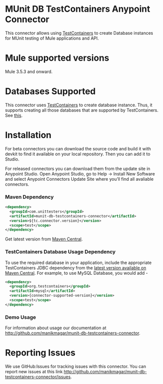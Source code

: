 # MUnit DB TestContainers Anypoint Connector

This connector allows using [TestContainers](https://www.testcontainers.org/) to create Database instances for MUnit testing of Mule applications and API.

# Mule supported versions
Mule 3.5.3 and onward.

# Databases Supported

This connector uses [TestContainers](https://www.testcontainers.org/) to create database instance. Thus, it supports creating all those databases that are supported by TestContainers. See [this](https://www.testcontainers.org/usage/database_containers.html).


# Installation 
For beta connectors you can download the source code and build it with devkit to find it available on your local repository. Then you can add it to Studio.

For released connectors you can download them from the update site in Anypoint Studio. 
Open Anypoint Studio, go to Help → Install New Software and select Anypoint Connectors Update Site where you’ll find all avaliable connectors.



### Maven Dependency

```xml
<dependency>
  <groupId>com.unittesters</groupId>
  <artifactId>munit-db-testcontainers-connector</artifactId>
  <version>${tc.connector.version}</version>
  <scope>test</scope>
</dependency>
```

Get latest version from [Maven Central](http://search.maven.org/#search%7Cga%7C1%7Ca%3A%22munit-db-testcontainers-connector%22).

### TestContainers Database Usage Dependency 

To use the required database in your application, include the appropriate TestContainers JDBC dependency from the [latest version available on Maven Central](https://search.maven.org/#search%7Cga%7C1%7Cg%3A%22org.testcontainers%22). For example, to use MySQL Database, you would add -

```XML
<dependency>
  <groupId>org.testcontainers</groupId>
  <artifactId>mysql</artifactId>
  <version>{connector-supported-version}</version>
  <scope>test</scope>
</dependency>	
```



### Demo Usage

For information about usage our documentation at http://github.com/manikmagar/munit-db-testcontainers-connector.

# Reporting Issues

We use GitHub:Issues for tracking issues with this connector. You can report new issues at this link http://github.com/manikmagar/munit-db-testcontainers-connector/issues.

